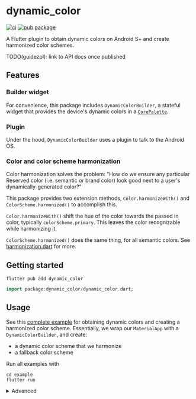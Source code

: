 # dynamic_color

[![ci](https://github.com/material-foundation/material-dynamic-color-flutter/actions/workflows/test.yml/badge.svg)](https://github.com/material-foundation/material-dynamic-color-flutter/actions/workflows/test.yml)
[![pub package](https://img.shields.io/pub/v/dynamic_color.svg)](https://pub.dev/packages/dynamic_color)

A Flutter plugin to obtain dynamic colors on Android S+ and create harmonized
color schemes.

TODO(guidezpl): link to API docs once published

## Features

### Builder widget

For convenience, this package includes `DynamicColorBuilder`, a stateful widget
that provides the device's dynamic colors in a [`CorePalette`][corepalette].

### Plugin

Under the hood, `DynamicColorBuilder` uses a plugin to talk to the Android OS.

### Color and color scheme harmonization

Color harmonization solves the problem: "How do we ensure any particular
Reserved color (i.e. semantic or brand color) look good next to a
user's dynamically-generated color?"

This package provides two extension methods, `Color.harmonizeWith()` and
`ColorScheme.harmonized()` to accomplish this.

`Color.harmonizeWith()` shift the hue of the color towards the passed in 
color, typically `colorScheme.primary`. This leaves the color recognizable
while harmonizing it.

`ColorScheme.harmonized()` does the same thing, for all semantic colors.
See [harmonization.dart] for more.

## Getting started

`flutter pub add dynamic_color`

```dart
import package:dynamic_color/dynamic_color.dart;
```

## Usage

See this [complete example] for obtaining dynamic colors and creating
a harmonized color scheme. Essentially, we wrap our `MaterialApp` with a
`DynamicColorBuilder`, and create:

- a dynamic color scheme that we harmonize
- a fallback color scheme

Run all examples with

```
cd example
flutter run
```

<details> 
<Summary>Advanced</Summary>

[`DynamicColorBuilder` example][dynamiccolorbuilder example]

| Android S+                                                                                                                                                | Other device                                                                                                                                                  |
| --------------------------------------------------------------------------------------------------------------------------------------------------------- | ------------------------------------------------------------------------------------------------------------------------------------------------------------- |
| <img width="100%" alt="Using dynamic color" src="https://user-images.githubusercontent.com/6655696/135142179-ce080344-cd20-4776-b9f0-b1e12e1662e1.png" /> | <img width="100%" alt="Not using dynamic color" src="https://user-images.githubusercontent.com/6655696/135142176-5bba6a1a-59e9-469c-b61f-327ebd274825.png" /> |

Under the hood, `DynamicColorBuilder` uses `DynamicColorPlugin.getCorePalette()`
to obtain the [`CorePalette`][corepalette] asynchronously. Unlike with
`DynamicColorBuilder`, the developer is responsible for obtaining and
storing the [`CorePalette`][corepalette].
[Example][dynamiccolorplugin.getcorepalette example]

</details>

[corepalette]: https://github.com/material-foundation/material-dynamic-color-flutter/tree/main/lib/src/core_palette.dart
[complete example]: https://github.com/material-foundation/material-dynamic-color-flutter/tree/main/example/lib/complete_example.dart
[dynamiccolorbuilder example]: https://github.com/material-foundation/material-dynamic-color-flutter/tree/main/example/lib/dynamic_color_builder_example.dart
[dynamiccolorplugin.getcorepalette example]: https://github.com/material-foundation/material-dynamic-color-flutter/tree/main/example/lib/get_core_palette_example.dart
[harmonization.dart]: https://github.com/material-foundation/material-dynamic-color-flutter/blob/main/lib/src/harmonization.dart
